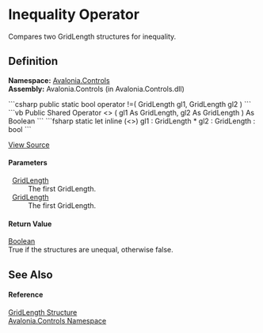 # Inequality Operator


Compares two GridLength structures for inequality.



## Definition
**Namespace:** <a href="N_Avalonia_Controls">Avalonia.Controls</a>  
**Assembly:** Avalonia.Controls (in Avalonia.Controls.dll)

<Tabs groupId="api-code-preview">
<TabItem value="csharp" label="C#">
```csharp
public static bool operator !=(
	GridLength gl1,
	GridLength gl2
)
```
</TabItem>
<TabItem value="vb" label="VB">
```vb
Public Shared Operator <> ( 
	gl1 As GridLength,
	gl2 As GridLength
) As Boolean
```
</TabItem>
<TabItem value="fsharp" label="F#">
```fsharp
static let inline (<>)
        gl1 : GridLength * 
        gl2 : GridLength  : bool
```
</TabItem>
</Tabs>



<a href="https://github.com/AvaloniaUI/Avalonia/tree/master/src/Avalonia.Controls/GridLength.cs#L130" title="View the source code">View Source</a>



#### Parameters
<dl><dt>  <a href="T_Avalonia_Controls_GridLength">GridLength</a></dt><dd>The first GridLength.</dd><dt>  <a href="T_Avalonia_Controls_GridLength">GridLength</a></dt><dd>The first GridLength.</dd></dl>

#### Return Value
<a href="https://learn.microsoft.com/dotnet/api/system.boolean" target="_blank" rel="noopener noreferrer">Boolean</a>  
True if the structures are unequal, otherwise false.

## See Also


#### Reference
<a href="T_Avalonia_Controls_GridLength">GridLength Structure</a>  
<a href="N_Avalonia_Controls">Avalonia.Controls Namespace</a>  


